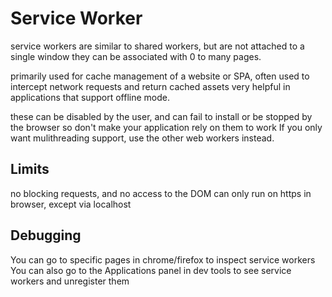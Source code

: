 # Service Worker

service workers are similar to shared workers, but are not attached to a single window
they can be associated with 0 to many pages.

primarily used for cache management of a website or SPA, often used to intercept network requests and return cached assets
very helpful in applications that support offline mode.

these can be disabled by the user, and can fail to install or be stopped by the browser
so don't make your application rely on them to work
If you only want mulithreading support, use the other web workers instead.

## Limits

no blocking requests, and no access to the DOM
can only run on https in browser, except via localhost

## Debugging

You can go to specific pages in chrome/firefox to inspect service workers
You can also go to the Applications panel in dev tools to see service workers and unregister them
